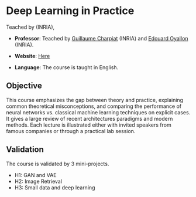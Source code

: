# Deep Learning in Practice

Teached by  (INRIA), 

* **Professor**: Teached by [Guillaume Charpiat](https://scholar.google.com/citations?user=SfBBevUAAAAJ&hl=en) (INRIA) and [Edouard Oyallon](https://scholar.google.com/citations?hl=en&user=Y8XGVkYAAAAJ) (INRIA).

* **Website**: [Here](https://www.lri.fr/%7Egcharpia/deeppractice/)

* **Language**: The course is taught in English.

## Objective

This course emphasizes the gap between theory and practice, explaining common theoretical misconceptions, and comparing the performance of neural networks vs. classical machine learning techniques on explicit cases. It gives a large review of recent architectures paradigms and modern methods. Each lecture is illustrated either with invited speakers from famous companies or through a practical lab session.

## Validation

The course is validated by 3 mini-projects.

* H1: GAN and VAE
* H2: Image Retrieval
* H3: Small data and deep learning